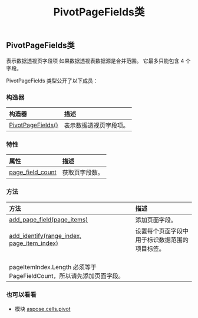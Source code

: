 ﻿---
title: PivotPageFields类
second_title: Aspose.Cells for Python via .NET API 参考文献
description:
type: docs
weight: 90
url: /zh/python-net/aspose.cells.pivot/pivotpagefields/
is_root: false
---
## PivotPageFields类
表示数据透视页字段项
如果数据透视表数据源是合并范围。
它最多只能包含 4 个字段。



PivotPageFields 类型公开了以下成员：

### 构造器
|构造器|描述|
| :- | :- |
| [PivotPageFields()](/cells/zh/python-net/aspose.cells.pivot/pivotpagefields/__init__/#) |表示数据透视页字段项。|


### 特性
|属性|描述|
| :- | :- |
| [page_field_count](/cells/zh/python-net/aspose.cells.pivot/pivotpagefields/page_field_count) |获取页字段数。|


### 方法
|方法|描述|
| :- | :- |
| [add_page_field(page_items)](/cells/zh/python-net/aspose.cells.pivot/pivotpagefields/add_page_field/#list) |添加页面字段。|
| [add_identify(range_index, page_item_index)](/cells/zh/python-net/aspose.cells.pivot/pivotpagefields/add_identify/#int-list) |设置每个页面字段中用于标识数据范围的项目标签。<br/> pageItemIndex.Length 必须等于PageFieldCount，所以请先添加页面字段。|



### 也可以看看
* 模块 [aspose.cells.pivot](..)
